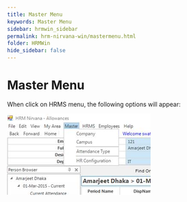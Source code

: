 ```yaml
---
title: Master Menu
keywords: Master Menu
sidebar: hrmwin_sidebar
permalink: hrm-nirvana-win/mastermenu.html
folder: HRMWin   
hide_sidebar: false
---
```


# Master Menu

When click on HRMS menu, the following options will appear:

![](/images/mastermenu.jpg)




